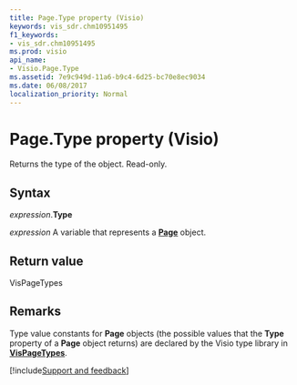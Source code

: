```yaml
---
title: Page.Type property (Visio)
keywords: vis_sdr.chm10951495
f1_keywords:
- vis_sdr.chm10951495
ms.prod: visio
api_name:
- Visio.Page.Type
ms.assetid: 7e9c949d-11a6-b9c4-6d25-bc70e8ec9034
ms.date: 06/08/2017
localization_priority: Normal
---
```



# Page.Type property (Visio)

Returns the type of the object. Read-only.


## Syntax

_expression_.**Type**

_expression_ A variable that represents a **[Page](Visio.Page.md)** object.


## Return value

VisPageTypes


## Remarks

Type value constants for  **Page** objects (the possible values that the **Type** property of a **Page** object returns) are declared by the Visio type library in **[VisPageTypes](Visio.vispagetypes.md)**.

[!include[Support and feedback](~/includes/feedback-boilerplate.md)]